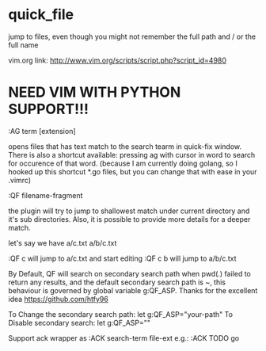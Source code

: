 quick_file
==========

jump to files, even though you might not remember the full path and / or the full name

vim.org link:
http://www.vim.org/scripts/script.php?script_id=4980

NEED VIM WITH PYTHON SUPPORT!!!
===============================

:AG term [extension]

opens files that has text match to the search tearm in quick-fix window. There is also a shortcut available: pressing ag with cursor in word to search for occurence of that word. (because I am currently doing golang, so I hooked up this shortcut *.go files, but you can change that with ease in your .vimrc)

:QF filename-fragment

the plugin will try to jump to shallowest match under current directory and it's sub directories. Also, it is possible to provide more details for a deeper match.

let's say we have a/c.txt a/b/c.txt

:QF c will jump to a/c.txt and start editing
:QF c b will jump to a/b/c.txt

By Default, QF will search on secondary search path when pwd(.) failed to return any results, and the default secondary search path is ~, this behaviour is governed by global variable g:QF_ASP. Thanks for the excellent idea https://github.com/htfy96

To Change the secondary search path: let g:QF_ASP="your-path"
To Disable secondary search: let g:QF_ASP=""

Support ack wrapper as :ACK search-term file-ext
e.g.:
:ACK TODO go
